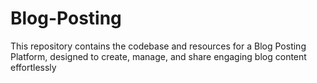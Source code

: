 # Blog-Posting
This repository contains the codebase and resources for a Blog Posting Platform, designed to create, manage, and share engaging blog content effortlessly

